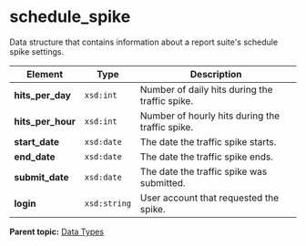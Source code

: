 # schedule\_spike

Data structure that contains information about a report suite's schedule spike settings.

|Element|Type|Description|
|-------|----|-----------|
|**hits\_per\_day** |`xsd:int` | Number of daily hits during the traffic spike. |
|**hits\_per\_hour** |`xsd:int` | Number of hourly hits during the traffic spike. |
|**start\_date** |`xsd:date` | The date the traffic spike starts. |
|**end\_date** |`xsd:date` | The date the traffic spike ends. |
|**submit\_date** |`xsd:date` | The date the traffic spike was submitted. |
|**login** |`xsd:string` | User account that requested the spike. |

**Parent topic:** [Data Types](../data_types/c_datatypes.md)

